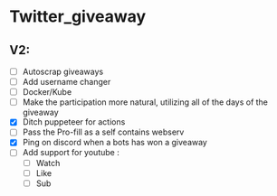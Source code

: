 # Twitter_giveaway

## V2:

 * [ ] Autoscrap giveaways
 * [ ] Add username changer
 * [ ] Docker/Kube
 * [ ] Make the participation more natural, utilizing all of the days of the giveaway
 * [x] Ditch puppeteer for actions
 * [ ] Pass the Pro-fill as a self contains webserv
 * [x] Ping on discord when a bots has won a giveaway
 * [ ] Add support for youtube :
      * [ ] Watch
      * [ ] Like
      * [ ] Sub
